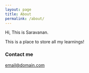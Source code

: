 ```yaml
---
layout: page
title: About
permalink: /about/
---
```


Hi, This is Saravanan.

This is a place to store all my learnings!

### Contact me

[email@domain.com](mailto:mit.saru@gmail.com)
